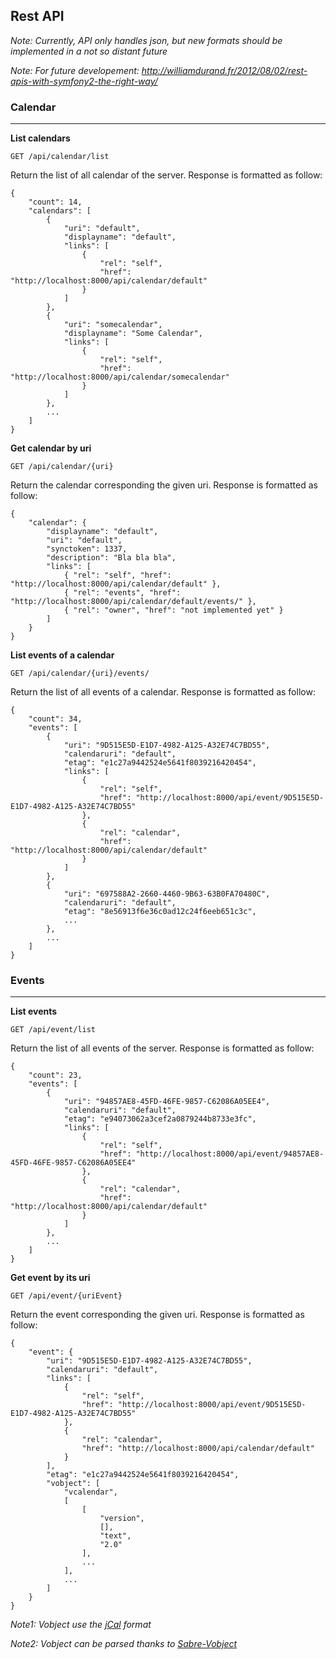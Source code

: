 ## Rest API

*Note: Currently, API only handles json, but new formats should be implemented in a not so distant future*

*Note: For future developement: http://williamdurand.fr/2012/08/02/rest-apis-with-symfony2-the-right-way/*

### Calendar
------------

**List calendars**

```
GET /api/calendar/list
```

Return the list of all calendar of the server. Response is formatted as follow:

```
{
    "count": 14,
    "calendars": [
        {
            "uri": "default",
            "displayname": "default",
            "links": [
                {
                    "rel": "self",
                    "href": "http://localhost:8000/api/calendar/default"
                }
            ]
        },
        {
            "uri": "somecalendar",
            "displayname": "Some Calendar",
            "links": [
                {
                    "rel": "self",
                    "href": "http://localhost:8000/api/calendar/somecalendar"
                }
            ]
        },
        ...
    ]
}
```

**Get calendar by uri**

```
GET /api/calendar/{uri}
```

Return the calendar corresponding the given uri. Response is formatted as follow:

```
{
    "calendar": {
        "displayname": "default",
        "uri": "default",
        "synctoken": 1337,
        "description": "Bla bla bla",
        "links": [
            { "rel": "self", "href": "http://localhost:8000/api/calendar/default" },
            { "rel": "events", "href": "http://localhost:8000/api/calendar/default/events/" },
            { "rel": "owner", "href": "not implemented yet" }
        ]
    }
}
```

**List events of a calendar**

```
GET /api/calendar/{uri}/events/
```

Return the list of all events of a calendar. Response is formatted as follow:

```
{
    "count": 34,
    "events": [
        {
            "uri": "9D515E5D-E1D7-4982-A125-A32E74C7BD55",
            "calendaruri": "default",
            "etag": "e1c27a9442524e5641f8039216420454",
            "links": [
                {
                    "rel": "self",
                    "href": "http://localhost:8000/api/event/9D515E5D-E1D7-4982-A125-A32E74C7BD55"
                },
                {
                    "rel": "calendar",
                    "href": "http://localhost:8000/api/calendar/default"
                }
            ]
        },
        {
            "uri": "697588A2-2660-4460-9B63-63B0FA70480C",
            "calendaruri": "default",
            "etag": "8e56913f6e36c0ad12c24f6eeb651c3c",
            ...
        },
        ...
    ]
}
```




### Events
-----------

**List events**

```
GET /api/event/list
```

Return the list of all events of the server. Response is formatted as follow:

```
{
    "count": 23,
    "events": [
        {
            "uri": "94857AE8-45FD-46FE-9857-C62086A05EE4",
            "calendaruri": "default",
            "etag": "e94073062a3cef2a0879244b8733e3fc",
            "links": [
                {
                    "rel": "self",
                    "href": "http://localhost:8000/api/event/94857AE8-45FD-46FE-9857-C62086A05EE4"
                },
                {
                    "rel": "calendar",
                    "href": "http://localhost:8000/api/calendar/default"
                }
            ]
        },
        ...
    ]
}
```


**Get event by its uri**

```
GET /api/event/{uriEvent}
```

Return the event corresponding the given uri. Response is formatted as follow:

```
{
    "event": {
        "uri": "9D515E5D-E1D7-4982-A125-A32E74C7BD55",
        "calendaruri": "default",
        "links": [
            {
                "rel": "self",
                "href": "http://localhost:8000/api/event/9D515E5D-E1D7-4982-A125-A32E74C7BD55"
            },
            {
                "rel": "calendar",
                "href": "http://localhost:8000/api/calendar/default"
            }
        ],
        "etag": "e1c27a9442524e5641f8039216420454",
        "vobject": [
            "vcalendar",
            [
                [
                    "version",
                    [],
                    "text",
                    "2.0"
                ],
                ...
            ],
            ...
        ]
    }
}
```

*Note1: Vobject use the [jCal](http://tools.ietf.org/html/rfc7265) format*

*Note2: Vobject can be parsed thanks to [Sabre-Vobject](https://github.com/fruux/sabre-vobject)*
